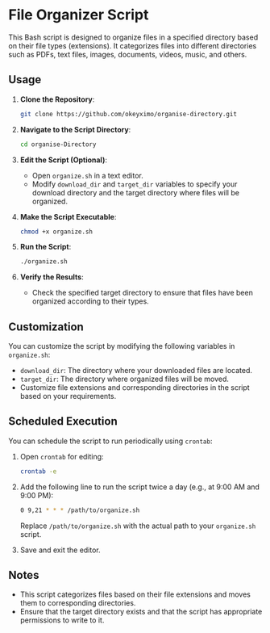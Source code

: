 # File Organizer Script

This Bash script is designed to organize files in a specified directory based on their file types (extensions). It categorizes files into different directories such as PDFs, text files, images, documents, videos, music, and others.

## Usage

1. **Clone the Repository**:

   ```bash
   git clone https://github.com/okeyximo/organise-directory.git
   ```

2. **Navigate to the Script Directory**:

   ```bash
   cd organise-Directory
   ```

3. **Edit the Script (Optional)**:

   - Open `organize.sh` in a text editor.
   - Modify `download_dir` and `target_dir` variables to specify your download directory and the target directory where files will be organized.

4. **Make the Script Executable**:

   ```bash
   chmod +x organize.sh
   ```

5. **Run the Script**:

   ```bash
   ./organize.sh
   ```

6. **Verify the Results**:
   - Check the specified target directory to ensure that files have been organized according to their types.

## Customization

You can customize the script by modifying the following variables in `organize.sh`:

- `download_dir`: The directory where your downloaded files are located.
- `target_dir`: The directory where organized files will be moved.
- Customize file extensions and corresponding directories in the script based on your requirements.

## Scheduled Execution

You can schedule the script to run periodically using `crontab`:

1. Open `crontab` for editing:

   ```bash
   crontab -e
   ```

2. Add the following line to run the script twice a day (e.g., at 9:00 AM and 9:00 PM):

   ```bash
   0 9,21 * * * /path/to/organize.sh
   ```

   Replace `/path/to/organize.sh` with the actual path to your `organize.sh` script.

3. Save and exit the editor.

## Notes

- This script categorizes files based on their file extensions and moves them to corresponding directories.
- Ensure that the target directory exists and that the script has appropriate permissions to write to it.

